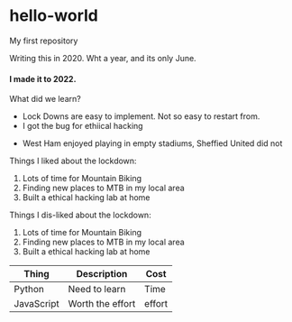 # hello-world
My first repository

Writing this in 2020. Wht a year, and its only June. 

<h4> I made it to 2022. </h4>

What did we learn?
+ Lock Downs are easy to implement. Not so easy to restart from.
+ I got the bug for ethiical hacking
- West Ham enjoyed playing in empty stadiums, Sheffied United did not 

Things I liked about the lockdown:
1. Lots of time for Mountain Biking
2. Finding new places to MTB in my local area
3. Built a ethical hacking lab at home

Things I dis-liked about the lockdown:
1. Lots of time for Mountain Biking
1. Finding new places to MTB in my local area
1. Built a ethical hacking lab at home

| Thing | Description | Cost |
|-------|-------------|------|
| Python | Need to learn | Time |
| JavaScript | Worth the effort | effort |
